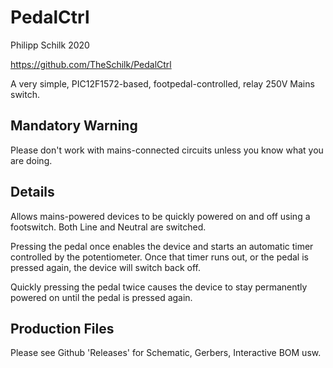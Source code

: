 # PedalCtrl
Philipp Schilk 2020

https://github.com/TheSchilk/PedalCtrl

A very simple, PIC12F1572-based, footpedal-controlled, relay 250V Mains switch.

## Mandatory Warning

Please don't work with mains-connected circuits unless you know what you are doing.

## Details

Allows mains-powered devices to be quickly powered on and off using a footswitch.
Both Line and Neutral are switched.

Pressing the pedal once enables the device and starts an automatic timer controlled
by the potentiometer. Once that timer runs out, or the pedal is pressed again, the 
device will switch back off.

Quickly pressing the pedal twice causes the device to stay permanently powered on until
the pedal is pressed again.

## Production Files
Please see Github 'Releases' for Schematic, Gerbers, Interactive BOM usw.


